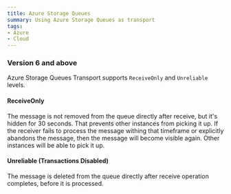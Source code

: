 ```yaml
---
title: Azure Storage Queues
summary: Using Azure Storage Queues as transport
tags:
- Azure
- Cloud
---
```


### Version 6 and above

Azure Storage Queues Transport supports `ReceiveOnly` and `Unreliable` levels.


#### ReceiveOnly

The message is not removed from the queue directly after receive, but it's hidden for 30 seconds. That prevents other instances from picking it up. If the receiver fails to process the message withing that timeframe or explicitly abandons the message, then the message will become visible again. Other instances will be able to pick it up.


#### Unreliable (Transactions Disabled)

The message is deleted from the queue directly after receive operation completes, before it is processed.